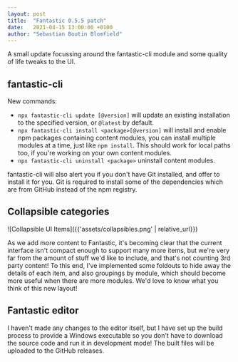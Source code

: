 ```yaml
---
layout: post
title:  "Fantastic 0.5.5 patch"
date:   2021-04-15 13:00:00 +0100
author: "Sebastian Boutin Blomfield"
---
```


A small update focussing around the fantastic-cli module and some quality of life tweaks to the UI.

## fantastic-cli

New commands:

- `npx fantastic-cli update [@version]` will update an existing installation to the specified version, or `@latest` by default.
- `npx fantastic-cli install <package>[@version]` will install and enable npm packages containing content modules, you can install multiple modules at a time, just like `npm install`. This should work for local paths too, if you're working on your own content modules.
- `npx fantastic-cli uninstall <package>` uninstall content modules.

fantastic-cli will also alert you if you don't have Git installed, and offer to install it for you. Git is required to install some of the dependencies which are from GitHub instead of the npm registry.

## Collapsible categories

![Collapsible UI Items]({{'assets/collapsibles.png' | relative_url}})

As we add more content to Fantastic, it's becoming clear that the current interface isn't compact enough to support many more items, but we're very far from the amount of stuff we'd like to include, and that's not counting 3rd party content! To this end, I've implemented some foldouts to hide away the details of each item, and also groupings by module, which should become more useful when there are more modules. We'd love to know what you think of this new layout!

## Fantastic editor

I haven't made any changes to the editor itself, but I have set up the build process to provide a Windows executable so you don't have to download the source code and run it in development mode! The built files will be uploaded to the GitHub releases.
